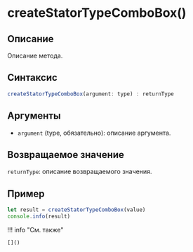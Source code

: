 # createStatorTypeComboBox()

## Описание
Описание метода.

## Синтаксис
```javascript
createStatorTypeComboBox(argument: type) : returnType
```

## Аргументы
- `argument` (type, обязательно): описание аргумента.

## Возвращаемое значение
`returnType`: описание возвращаемого значения.

## Пример
```javascript linenums="1"
let result = createStatorTypeComboBox(value)
console.info(result)
```

!!! info "См. также"

    []()

